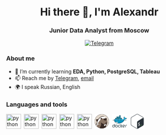 <div id="header" align="center">
	<h1>Hi there 👋, I'm Alexandr</h1>
	<h3>Junior Data Analyst from Moscow</h3>
</div>

<div id="socials" align="center">
<a href="https://t.me/Alehandr0vich">
		<img src="https://img.shields.io/badge/Telegram-blue?style=for-the-badge&logo=telegram&logoColor=white" alt="Telegram"/>
	</a>
</div>

### About me
- 🌱 I’m currently learning **EDA, Python, PostgreSQL, Tableau**
- 📫 Reach me by [Telegram](https://t.me/Alehandr0vich), [email](mailto:alexandr.sliwin@yandex.ru)
- 🌍 I speak Russian, English


### Languages and tools
<img src="https://cdn.jsdelivr.net/gh/devicons/devicon/icons/python/python-original-wordmark.svg" title="python" width="40" height="40"/>&nbsp;
<img src="https://cdn.jsdelivr.net/gh/devicons/devicon/icons/jupyter/jupyter-original-wordmark.svg" title="python" width="40" height="40"/>&nbsp;
<img src="https://cdn.jsdelivr.net/gh/devicons/devicon/icons/postgresql/postgresql-original-wordmark.svg" title="python" width="40" height="40"/>&nbsp;
<img src="https://cdn.freelogovectors.net/wp-content/uploads/2022/03/clickhouse_logo_freelogovectors.net_.png" title="python" width="40" height="40"/>&nbsp;
<img src="https://cdn.jsdelivr.net/gh/devicons/devicon/icons/git/git-original-wordmark.svg" title="python" width="40" height="40"/>&nbsp;
<img src="https://github.com/devicons/devicon/blob/v2.16.0/icons/dbeaver/dbeaver-original.svg" title="python" width="40" height="40"/>&nbsp;
<img src="https://github.com/devicons/devicon/blob/v2.16.0/icons/docker/docker-original-wordmark.svg" title="python" width="40" height="40"/>&nbsp;
<img src="https://github.com/devicons/devicon/blob/v2.16.0/icons/bash/bash-original.svg" title="python" width="40" height="40"/>&nbsp;



<!--
**shurikovyy/shurikovyy** is a ✨ _special_ ✨ repository because its `README.md` (this file) appears on your GitHub profile.

Here are some ideas to get you started:

- 🔭 I’m currently working on ...
- 🌱 I’m currently learning ...
- 👯 I’m looking to collaborate on ...
- 🤔 I’m looking for help with ...
- 💬 Ask me about ...
- 📫 How to reach me: ...
- 😄 Pronouns: ...
- ⚡ Fun fact: ...
-->
